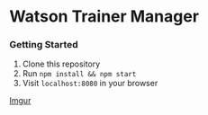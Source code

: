 # Watson Trainer Manager

### Getting Started
1. Clone this repository
2. Run `npm install && npm start`
3. Visit `localhost:8080` in your browser


[Imgur](http://i.imgur.com/FS4BBGu.gif?1)
